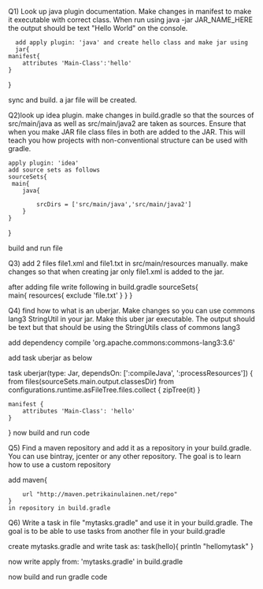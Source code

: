 Q1)  Look up java plugin documentation. Make changes in manifest to make it executable with correct class. When run using java -jar JAR_NAME_HERE the output should be text "Hello World" on the console. 
    
      add apply plugin: 'java' and create hello class and make jar using 
      jar{                                        
    manifest{
        attributes 'Main-Class':'hello'
    }
}

sync and build. a jar file will be created. 


Q2)look up idea plugin. make changes in build.gradle so that the sources of src/main/java as well as src/main/java2 are taken as sources. Ensure that when you make JAR file class files in both are added to the JAR. This will teach you how projects with non-conventional structure can be used with gradle.

    apply plugin: 'idea' 
    add source sets as follows
    sourceSets{                                  
     main{
        java{

            srcDirs = ['src/main/java','src/main/java2']
        }
    }
}

build and run file

Q3)  add 2 files file1.xml and file1.txt in src/main/resources manually. make changes so that when creating jar only file1.xml is added to the jar. 

after adding file write following in build.gradle
sourceSets{                                
    main{
        resources{
            exclude 'file.txt'
        }
    }
} 

Q4) find how to what is an uberjar. Make changes so you can use commons lang3 StringUtil in your jar. Make this uber jar executable. The output should be text but that should be using the StringUtils class of commons lang3

add dependency compile 'org.apache.commons:commons-lang3:3.6'

add task uberjar as below

task uberjar(type: Jar, dependsOn: [':compileJava', ':processResources']) {
    from files(sourceSets.main.output.classesDir)
    from configurations.runtime.asFileTree.files.collect { zipTree(it) }

    manifest {
        attributes 'Main-Class': 'hello'
    }
} 
 now build and run code
 
 Q5)  Find a maven repository and add it as a repository in your build.gradle. You can use bintray, jcenter or any other repository. The goal is to learn how to use a custom repository
 
 add  maven{

        url "http://maven.petrikainulainen.net/repo"
    } 
    in repository in build.gradle
    
Q6) Write a task in file "mytasks.gradle" and use it in your build.gradle. The goal is to be able to use tasks from another file in your build.gradle

create mytasks.gradle and write task as:
task(hello){
  println "hellomytask"
}

now write apply from: 'mytasks.gradle' in build.gradle

now build and run gradle code
